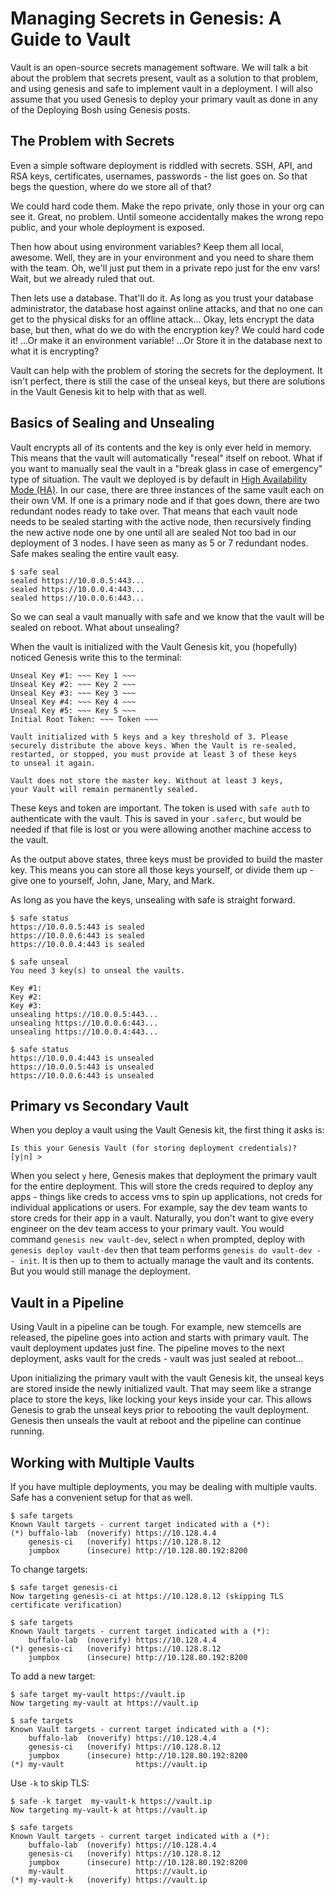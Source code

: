 # Managing Secrets in Genesis: A Guide to Vault

Vault is an open-source secrets management software. We will talk a bit about the problem that secrets present, vault as a solution to that problem, and using genesis and safe to implement vault in a deployment. I will also assume that you used Genesis to deploy your primary vault as done in any of the Deploying Bosh using Genesis posts. 

## The Problem with Secrets

Even a simple software deployment is riddled with secrets. SSH, API, and RSA keys, certificates, usernames, passwords - the list goes on. So that begs the question, where do we store all of that? 

We could hard code them. Make the repo private, only those in your org can see it. Great, no problem. Until someone accidentally makes the wrong repo public, and your whole deployment is exposed. 

Then how about using environment variables? Keep them all local, awesome. Well, they are in your environment and you need to share them with the team. Oh, we'll just put them in a private repo just for the env vars! Wait, but we already ruled that out. 

Then lets use a database. That'll do it. As long as you trust your database administrator, the database host against online attacks, and that no one can get to the physical disks for an offline attack... Okay, lets encrypt the data base, but then, what do we do with the encryption key? We could hard code it! ...Or make it an environment variable! ...Or Store it in the database next to what it is encrypting? 

Vault can help with the problem of storing the secrets for the deployment. It isn't perfect, there is still the case of the unseal keys, but there are solutions in the Vault Genesis kit to help with that as well. 

## Basics of Sealing and Unsealing

Vault encrypts all of its contents and the key is only ever held in memory. This means that the vault will automatically "reseal" itself on reboot. What if you want to manually seal the vault in a "break glass in case of emergency" type of situation. The vault we deployed is by default in [High Availability Mode (HA)](https://www.vaultproject.io/docs/concepts/ha.html). In our case, there are three instances of the same vault each on their own VM. If one is a primary node and if that goes down, there are two redundant nodes ready to take over. That means that each vault node needs to be sealed starting with the active node, then recursively finding the new active node one by one until all are sealed Not too bad in our deployment of 3 nodes. I have seen as many as 5 or 7 redundant nodes. Safe makes sealing the entire vault easy. 

    $ safe seal
    sealed https://10.0.0.5:443...
    sealed https://10.0.0.4:443...
    sealed https://10.0.0.6:443...

So we can seal a vault manually with safe and we know that the vault will be sealed on reboot. What about unsealing?

When the vault is initialized with the Vault Genesis kit, you (hopefully) noticed Genesis write this to the terminal:

    Unseal Key #1: ~~~ Key 1 ~~~
    Unseal Key #2: ~~~ Key 2 ~~~
    Unseal Key #3: ~~~ Key 3 ~~~
    Unseal Key #4: ~~~ Key 4 ~~~
    Unseal Key #5: ~~~ Key 5 ~~~
    Initial Root Token: ~~~ Token ~~~

    Vault initialized with 5 keys and a key threshold of 3. Please
    securely distribute the above keys. When the Vault is re-sealed,
    restarted, or stopped, you must provide at least 3 of these keys
    to unseal it again.

    Vault does not store the master key. Without at least 3 keys,
    your Vault will remain permanently sealed.

These keys and token are important. The token is used with `safe auth` to authenticate with the vault. This is saved in your `.saferc`, but would be needed if that file is lost or you were allowing another machine access to the vault. 

As the output above states, three keys must be provided to build the master key. This means you can store all those keys yourself, or divide them up - give one to yourself, John, Jane, Mary, and Mark. 

As long as you have the keys, unsealing with safe is straight forward. 

    $ safe status
    https://10.0.0.5:443 is sealed
    https://10.0.0.6:443 is sealed
    https://10.0.0.4:443 is sealed

    $ safe unseal
    You need 3 key(s) to unseal the vaults.

    Key #1:
    Key #2:
    Key #3:
    unsealing https://10.0.0.5:443...
    unsealing https://10.0.0.6:443...
    unsealing https://10.0.0.4:443...
    
    $ safe status
    https://10.0.0.4:443 is unsealed
    https://10.0.0.5:443 is unsealed
    https://10.0.0.6:443 is unsealed

## Primary vs Secondary Vault

When you deploy a vault using the Vault Genesis kit, the first thing it asks is:

    Is this your Genesis Vault (for storing deployment credentials)?
    [y|n] > 

When you select `y` here, Genesis makes that deployment the primary vault for the entire deployment. This will store the creds required to deploy any apps - things like creds to access vms to spin up applications, not creds for individual applications or users. For example, say the dev team wants to store creds for their app in a vault. Naturally, you don't want to give every engineer on the dev team access to your primary vault. You would command `genesis new vault-dev`, select `n` when prompted, deploy with `genesis deploy vault-dev` then that team performs `genesis do vault-dev -- init`. It is then up to them to actually manage the vault and its contents. But you would still manage the deployment. 

## Vault in a Pipeline

Using Vault in a pipeline can be tough. For example, new stemcells are released, the pipeline goes into action and starts with primary vault. The vault deployment updates just fine. The pipeline moves to the next deployment, asks vault for the creds - vault was just sealed at reboot...

Upon initializing the primary vault with the vault Genesis kit, the unseal keys are stored inside the newly initialized vault. That may seem like a strange place to store the keys, like locking your keys inside your car. This allows Genesis to grab the unseal keys prior to rebooting the vault deployment. Genesis then unseals the vault at reboot and the pipeline can continue running. 

## Working with Multiple Vaults

If you have multiple deployments, you may be dealing with multiple vaults. Safe has a convenient setup for that as well. 

    $ safe targets
    Known Vault targets - current target indicated with a (*):
    (*) buffalo-lab	 (noverify) https://10.128.4.4
        genesis-ci 	 (noverify) https://10.128.8.12
        jumpbox    	 (insecure) http://10.128.80.192:8200

To change targets:

    $ safe target genesis-ci
    Now targeting genesis-ci at https://10.128.8.12 (skipping TLS certificate verification)

    $ safe targets
    Known Vault targets - current target indicated with a (*):
        buffalo-lab	 (noverify) https://10.128.4.4
    (*) genesis-ci 	 (noverify) https://10.128.8.12
        jumpbox    	 (insecure) http://10.128.80.192:8200

To add a new target:

    $ safe target my-vault https://vault.ip
    Now targeting my-vault at https://vault.ip

    $ safe targets
    Known Vault targets - current target indicated with a (*):
        buffalo-lab	 (noverify) https://10.128.4.4
        genesis-ci 	 (noverify) https://10.128.8.12
        jumpbox    	 (insecure) http://10.128.80.192:8200
    (*) my-vault   	            https://vault.ip

Use `-k` to skip TLS:

    $ safe -k target  my-vault-k https://vault.ip
    Now targeting my-vault-k at https://vault.ip

    $ safe targets
    Known Vault targets - current target indicated with a (*):
        buffalo-lab	 (noverify) https://10.128.4.4
        genesis-ci 	 (noverify) https://10.128.8.12
        jumpbox    	 (insecure) http://10.128.80.192:8200
        my-vault   	            https://vault.ip
    (*) my-vault-k 	 (noverify) https://vault.ip